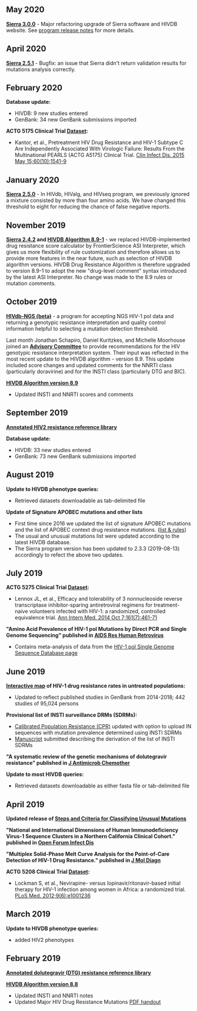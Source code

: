 ## May 2020
**[Sierra 3.0.0](/page/program-updates/#version.3.0.0.update.2020-05-10)** - Major refactoring upgrade of Sierra software and HIVDB website. See [program release notes](/page/program-updates/#version.3.0.0.update.2020-05-10) for more details.


## April 2020
**[Sierra 2.5.1](/page/program-updates/#version.2.5.1.update.2020-04-29)** - Bugfix: an issue that Sierra didn't return validation results for mutations analysis correctly.

## February 2020
**Database update:**
- HIVDB: 9 new studies entered 
- GenBank: 34 new GenBank submissions imported

**ACTG 5175 Clinical Trial [Dataset](/pages/clinicalStudyData/ACTG5175.html):**
- Kantor, et al., Pretreatment HIV Drug Resistance and HIV-1 Subtype C Are Independently Associated With Virologic Failure: Results From the Multinational PEARLS (ACTG A5175) Clinical Trial. [Clin Infect Dis. 2015 May 15;60(10):1541-9](https://academic.oup.com/cid/article/60/10/1541/338500)


## January 2020
**[Sierra 2.5.0](/page/program-updates/#version.2.5.0.update.2020-01-24)** - In HIVdb, HIValg, and HIVseq program, we previously ignored a mixture consisted by more than four amino acids. We have changed this threshold to eight for reducing the chance of false negative reports.

## November 2019
**[Sierra 2.4.2](/page/program-updates/#version.2.4.2.update.2019-11-01) and [HIVDB Algorithm 8.9-1](/page/algorithm-updates/#version.8.9-1.update.2019-11-01)** - we replaced HIVDB-implemented drug resistance score calculator by FrontierScience ASI Interpreter, which gives us more flexibility of rule customization and therefore allows us to provide more features in the near future, such as selection of HIVDB algorithm versions. HIVDB Drug Resistance Algorithm is therefore upgraded to version 8.9-1 to adopt the new "drug-level comment" syntax introduced by the latest ASI Interpreter. No change was made to the 8.9 rules or mutation comments.

## October 2019
**[HIVdb-NGS (beta)](/hivdb/by-reads/)** - a program for accepting NGS HIV-1 pol data and returning a genotypic resistance interpretation and quality control information helpful to selecting a mutation detection threshold.

Last month Jonathan Schapiro, Daniel Kuritzkes, and Michelle Moorhouse joined an **[Advisory Committee](/pages/Committee_HIVdb.html)** to provide recommendations for the HIV genotypic resistance interpretation system. Their input was reflected in the most recent update to the HIVDB algorithm - version 8.9. This update included score changes and updated comments for the NNRTI class (particularly doravirine) and for the INSTI class (particularly DTG and BIC).

**[HIVDB Algorithm version 8.9](/page/algorithm-updates/#version.8.9.update.2019-10-07)**
- Updated INSTI and NNRTI scores and comments

## September 2019
**[Annotated HIV2 resistance reference library](/pages/refLib/HIV2.html)**

**Database update:**
- HIVDB: 33 new studies entered 
- GenBank: 73 new GenBank submissions imported

## August 2019
**Update to HIVDB phenotype queries:**
- Retrieved datasets downloadable as tab-delimited file

**Update of Signature APOBEC mutations and other lists**
- First time since 2016 we updated the list of signature APOBEC mutations and the list of APOBEC context drug resistance mutations. ([list & rules](/page/apobecs/))
- The usual and unusual mutations list were updated according to the latest HIVDB database.
- The Sierra program version has been updated to 2.3.3 (2019-08-13) accordingly to refect the above two updates.

## July 2019
**ACTG 5275 Clinical Trial [Dataset](/pages/clinicalStudyData/ACTG5275.html):**
- Lennox JL, et al., Efficacy and tolerability of 3 nonnucleoside reverse transcriptase inhibitor-sparing antiretroviral regimens for treatment-naive volunteers infected with HIV-1: a randomized, controlled equivalence trial. [Ann Intern Med. 2014 Oct 7;161(7):461-71](https://annals.org/aim/fullarticle/1911116/efficacy-tolerability-3-nonnucleoside-reverse-transcriptase-inhibitor-sparing-antiretroviral-regimens)

**"Amino Acid Prevalence of HIV-1 pol Mutations by Direct PCR and Single Genome Sequencing" published in [AIDS Res Human Retrovirus](https://www.liebertpub.com/doi/abs/10.1089/AID.2018.0289)**
- Contains meta-analysis of data from the [HIV-1 pol Single Genome Sequence Database page](/project/sgs/)

## June 2019
**[Interactive map](/page/surveillance-map/) of HIV-1 drug resistance rates in untreated populations:**
- Updated to reflect published studies in GenBank from 2014-2018; 442 studies of 95,024 persons

**Provisional list of INSTI surveillance DRMs (SDRMs):**
- [Calibrated Population Resistance (CPR)](/cpr/) updated with option to upload IN sequences with mutation prevalence determined using INSTI SDRMs
- [Manuscript](/pages/pdf/Tzou.2019.JAC.pdf) submitted describing the derivation of the list of INSTI SDRMs

**"A systematic review of the genetic mechanisms of dolutegravir resistance" published in [J Antimicrob Chemother](https://academic.oup.com/jac/advance-article/doi/10.1093/jac/dkz256/5529201)**

**Update to most HIVDB queries:**
- Retrieved datasets downloadable as either fasta file or tab-delimited file

## April 2019
**Updated release of [Steps and Criteria for Classifying Unusual Mutations](https://github.com/hivdb/hivfacts)**

**"National and International Dimensions of Human Immunodeficiency Virus-1 Sequence Clusters in a Northern California Clinical Cohort." published in [Open Forum Infect Dis](https://www.ncbi.nlm.nih.gov/pmc/articles/PMC6483754/)**

**"Multiplex Solid-Phase Melt Curve Analysis for the Point-of-Care Detection of HIV-1 Drug Resistance." published in [J Mol Diagn](https://www.sciencedirect.com/science/article/pii/S1525157818302745?via%3Dihub)**

**ACTG 5208 Clinical Trial [Dataset](/pages/clinicalStudyData/ACTG5208.html):**
- Lockman S, et al., Nevirapine- versus lopinavir/ritonavir-based initial therapy for HIV-1 infection among women in Africa: a randomized trial. [PLoS Med. 2012;9(6):e1001236](https://journals.plos.org/plosmedicine/article?id=10.1371/journal.pmed.1001236)

## March 2019
**Update to HIVDB phenotype queries:**
- added HIV2 phenotypes

## February 2019
**[Annotated dolutegravir (DTG) resistance reference library](/pages/refLib/DTG.html)**

**[HIVDB Algorithm version 8.8](/page/algorithm-updates/#version.8.8.update.2019-02-13)**
- Updated INSTI and NNRTI notes
- Updated Major HIV Drug Resistance Mutations [PDF handout](/assets/media/resistance-mutation-handout-feb2019.b0204a57.pdf)


